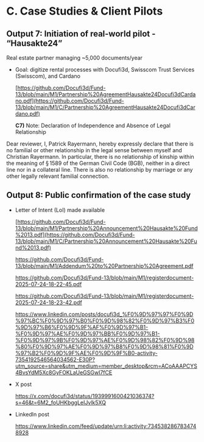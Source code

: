 # C. Case Studies & Client Pilots

## Output 7: Initiation of real-world pilot - “Hausakte24”

Real estate partner managing ~5,000 documents/year

- Goal: digitize rental processes with Docufi3d, Swisscom Trust Services (Swisscom), and Cardano

  [https://github.com/Docufi3d/Fund-13/blob/main/M1/Partnership%20AgreementHausakte24Docufi3dCardano.pdf](https://github.com/Docufi3d/Fund-13/blob/main/M1/C/Partnership%20AgreementHausakte24Docufi3dCardano.pdf)

  **C7)** Note: Declaration of Independence and Absence of Legal Relationship                               

Dear reviewer, I, Patrick Rayermann, hereby expressly declare that there is no familial or other relationship in the legal sense between myself and Christian Rayermann. In particular, there is no relationship of kinship within the meaning of § 1589 of the German Civil Code (BGB), neither in a direct line nor in a collateral line. There is also no relationship by marriage or any other legally relevant familial connection.

## Output 8: Public confirmation of the case study

- Letter of Intent (LoI) made available

  [https://github.com/Docufi3d/Fund-13/blob/main/M1/Partnership%20Announcement%20Hausakte%20Fund%2013.pdf](https://github.com/Docufi3d/Fund-13/blob/main/M1/C/Partnership%20Announcement%20Hausakte%20Fund%2013.pdf)
  
  https://github.com/Docufi3d/Fund-13/blob/main/M1/Addendum%20to%20Partnership%20Agreement.pdf
  
  https://github.com/Docufi3d/Fund-13/blob/main/M1/registerdocument-2025-07-24-18-22-45.pdf
  
  https://github.com/Docufi3d/Fund-13/blob/main/M1/registerdocument-2025-07-24-18-23-42.pdf
  
  https://www.linkedin.com/posts/docufi3d_%F0%9D%97%97%F0%9D%97%BC%F0%9D%97%B0%F0%9D%98%82%F0%9D%97%B3%F0%9D%97%B6%F0%9D%9F%AF%F0%9D%97%B1-%F0%9D%97%AE%F0%9D%97%BB%F0%9D%97%B1-%F0%9D%97%9B%F0%9D%97%AE%F0%9D%98%82%F0%9D%98%80%F0%9D%97%AE%F0%9D%97%B8%F0%9D%98%81%F0%9D%97%B2%F0%9D%9F%AE%F0%9D%9F%B0-activity-7354192546564034562-E30P?utm_source=share&utm_medium=member_desktop&rcm=ACoAAAPCYS4BvsYdM5Xc8GyFOKLaUeGSGwI7fCE

- X post

  https://x.com/docufi3d/status/1939991600421036374?s=46&t=6M2_foUHKbggLeIJvlk5XQ

- LinkedIn post

  https://www.linkedin.com/feed/update/urn:li:activity:7345382867834748928

